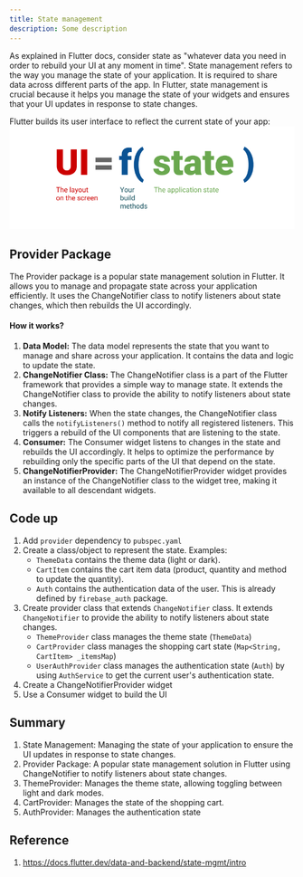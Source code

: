 ```yaml
---
title: State management
description: Some description
---
```

As explained in Flutter docs, consider state as "whatever data you need in order to rebuild your UI at any moment in time". 
State management refers to the way you manage the state of your application. It is required to share data across different parts of the app. In Flutter, state management is crucial because it helps you manage the state of your widgets and ensures that your UI updates in response to state changes.

Flutter builds its user interface to reflect the current state of your app:
![State management](../../../assets/flutter-ui.png)

## Provider Package
The Provider package is a popular state management solution in Flutter. It allows you to manage and propagate state across your application efficiently. It uses the ChangeNotifier class to notify listeners about state changes, which then rebuilds the UI accordingly.

#### How it works?
1. **Data Model:** The data model represents the state that you want to manage and share across your application. It contains the data and logic to update the state.
2. **ChangeNotifier Class:** The ChangeNotifier class is a part of the Flutter framework that provides a simple way to manage state. It extends the ChangeNotifier class to provide the ability to notify listeners about state changes.
3. **Notify Listeners:** When the state changes, the ChangeNotifier class calls the `notifyListeners()` method to notify all registered listeners. This triggers a rebuild of the UI components that are listening to the state.
4. **Consumer:** The Consumer widget listens to changes in the state and rebuilds the UI accordingly. It helps to optimize the performance by rebuilding only the specific parts of the UI that depend on the state.
5. **ChangeNotifierProvider:** The ChangeNotifierProvider widget provides an instance of the ChangeNotifier class to the widget tree, making it available to all descendant widgets.

## Code up
1. Add `provider` dependency to `pubspec.yaml`
2. Create a class/object to represent the state. Examples:
    - `ThemeData` contains the theme data (light or dark).
    - `CartItem` contains the cart item data (product, quantity and method to update the quantity).
    - `Auth` contains the authentication data of the user. This is already defined by `firebase_auth` package.
3. Create provider class that extends `ChangeNotifier` class. It extends `ChangeNotifier` to provide the ability to notify listeners about state changes.
    - `ThemeProvider` class manages the theme state (`ThemeData`)
    - `CartProvider` class manages the shopping cart state (`Map<String, CartItem> _itemsMap`)
    - `UserAuthProvider` class manages the authentication state (`Auth`) by using `AuthService` to get the current user's authentication state.
4. Create a ChangeNotifierProvider widget
5. Use a Consumer widget to build the UI
## Summary
1. State Management: Managing the state of your application to ensure the UI updates in response to state changes.
2. Provider Package: A popular state management solution in Flutter using ChangeNotifier to notify listeners about state changes.
3. ThemeProvider: Manages the theme state, allowing toggling between light and dark modes.
4. CartProvider: Manages the state of the shopping cart.
5. AuthProvider: Manages the authentication state

## Reference
1. https://docs.flutter.dev/data-and-backend/state-mgmt/intro